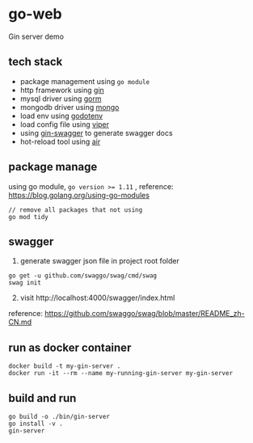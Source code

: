 # go-web

Gin server demo

## tech stack

* package management using `go module`
* http framework using [gin](https://github.com/gin-gonic/gin)
* mysql driver using [gorm](https://github.com/go-gorm/gorm)
* mongodb driver using [mongo](https://github.com/mongodb/mongo-go-driver)
* load env using [godotenv](https://github.com/joho/godotenv)
* load config file using [viper](https://github.com/spf13/viper)
* using [gin-swagger](https://github.com/swaggo/gin-swagger) to generate swagger docs
* hot-reload tool using [air](https://github.com/cosmtrek/air)

## package manage

using go module, `go version >= 1.11` , reference: https://blog.golang.org/using-go-modules

```shell
// remove all packages that not using
go mod tidy
```

## swagger

1. generate swagger json file in project root folder

```shell
go get -u github.com/swaggo/swag/cmd/swag
swag init
```

2. visit http://localhost:4000/swagger/index.html

reference: https://github.com/swaggo/swag/blob/master/README_zh-CN.md

## run as docker container

```shell
docker build -t my-gin-server .
docker run -it --rm --name my-running-gin-server my-gin-server
```

## build and run

```shell
go build -o ./bin/gin-server
go install -v .
gin-server
```
